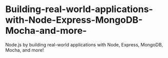 # Building-real-world-applications-with-Node-Express-MongoDB-Mocha-and-more-
Node.js by building real-world applications with Node, Express, MongoDB, Mocha, and more!
